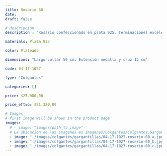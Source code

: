 ```yaml
---
title: Rosario 60
date: 
draft: false

# descripcion
description : "Rosario confeccionado en plata 925. Terminaciones excelentes. Extensible.  Cuentas de 4mm."

materials: Plata 925

color: Plateado

dimensions: "Largo collar 50 cm. Extensión medalla y cruz 12 cm"

code: 04-17-1027

type: "Colgantes"

categories: []

price: $25.080,00

price_eftvo: $21.320,00

# Images
# first image will be shown in the product page
images:
  # - image: "images/path_to_image"
  # La ubicacion de las imagenes es imagenes/Colgantes/Colgantes.Gargantillas/04-17-1027-rosario-60
  - image: "./images/colgantes/gargantillas/04-17-1027-rosario-60_a.jpg"
  - image: "./images/colgantes/gargantillas/04-17-1027-rosario-60_b.jpg"
  - image: "./images/colgantes/gargantillas/04-17-1027-rosario-60_c.jpg"
---
```

